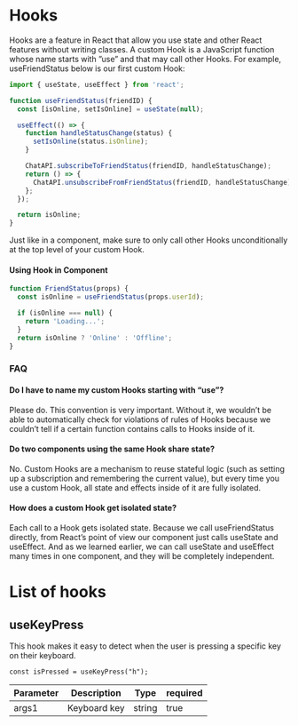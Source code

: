 # Hooks
Hooks are a feature in React that allow you use state and other React features without writing classes.
A custom Hook is a JavaScript function whose name starts with ”use” and that may call other Hooks. For example, useFriendStatus below is our first custom Hook:
```jsx
import { useState, useEffect } from 'react';

function useFriendStatus(friendID) {
  const [isOnline, setIsOnline] = useState(null);

  useEffect(() => {
    function handleStatusChange(status) {
      setIsOnline(status.isOnline);
    }

    ChatAPI.subscribeToFriendStatus(friendID, handleStatusChange);
    return () => {
      ChatAPI.unsubscribeFromFriendStatus(friendID, handleStatusChange);
    };
  });

  return isOnline;
}
```
Just like in a component, make sure to only call other Hooks unconditionally at the top level of your custom Hook.

#### Using Hook in Component
```jsx
function FriendStatus(props) {
  const isOnline = useFriendStatus(props.userId);

  if (isOnline === null) {
    return 'Loading...';
  }
  return isOnline ? 'Online' : 'Offline';
}
```

### FAQ
#### Do I have to name my custom Hooks starting with “use”? 
Please do. This convention is very important. Without it, we wouldn’t be able to automatically check for violations of rules of Hooks because we couldn’t tell if a certain function contains calls to Hooks inside of it.

#### Do two components using the same Hook share state? 
No. Custom Hooks are a mechanism to reuse stateful logic (such as setting up a subscription and remembering the current value), but every time you use a custom Hook, all state and effects inside of it are fully isolated.

#### How does a custom Hook get isolated state? 
Each call to a Hook gets isolated state. Because we call useFriendStatus directly, from React’s point of view our component just calls useState and useEffect. And as we learned earlier, we can call useState and useEffect many times in one component, and they will be completely independent.

# List of hooks

## useKeyPress
This hook makes it easy to detect when the user is pressing a specific key on their keyboard.
```
const isPressed = useKeyPress("h");
```
| Parameter | Description | Type | required |
| --- | --- | --- | --- |
| args1 | Keyboard key | string | true |
